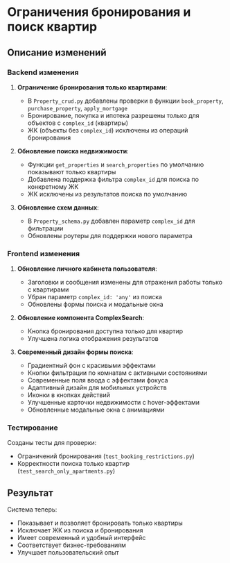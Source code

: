 # Ограничения бронирования и поиск квартир

## Описание изменений

### Backend изменения

1. **Ограничение бронирования только квартирами**:
   - В `Property_crud.py` добавлены проверки в функции `book_property`, `purchase_property`, `apply_mortgage`
   - Бронирование, покупка и ипотека разрешены только для объектов с `complex_id` (квартиры)
   - ЖК (объекты без `complex_id`) исключены из операций бронирования

2. **Обновление поиска недвижимости**:
   - Функции `get_properties` и `search_properties` по умолчанию показывают только квартиры
   - Добавлена поддержка фильтра `complex_id` для поиска по конкретному ЖК
   - ЖК исключены из результатов поиска по умолчанию

3. **Обновление схем данных**:
   - В `Property_schema.py` добавлен параметр `complex_id` для фильтрации
   - Обновлены роутеры для поддержки нового параметра

### Frontend изменения

1. **Обновление личного кабинета пользователя**:
   - Заголовки и сообщения изменены для отражения работы только с квартирами
   - Убран параметр `complex_id: 'any'` из поиска
   - Обновлены формы поиска и модальные окна

2. **Обновление компонента ComplexSearch**:
   - Кнопка бронирования доступна только для квартир
   - Улучшена логика отображения результатов

3. **Современный дизайн формы поиска**:
   - Градиентный фон с красивыми эффектами
   - Кнопки фильтрации по комнатам с активными состояниями
   - Современные поля ввода с эффектами фокуса
   - Адаптивный дизайн для мобильных устройств
   - Иконки в кнопках действий
   - Улучшенные карточки недвижимости с hover-эффектами
   - Обновленные модальные окна с анимациями

### Тестирование

Созданы тесты для проверки:
- Ограничений бронирования (`test_booking_restrictions.py`)
- Корректности поиска только квартир (`test_search_only_apartments.py`)

## Результат

Система теперь:
- Показывает и позволяет бронировать только квартиры
- Исключает ЖК из поиска и бронирования
- Имеет современный и удобный интерфейс
- Соответствует бизнес-требованиям
- Улучшает пользовательский опыт 
